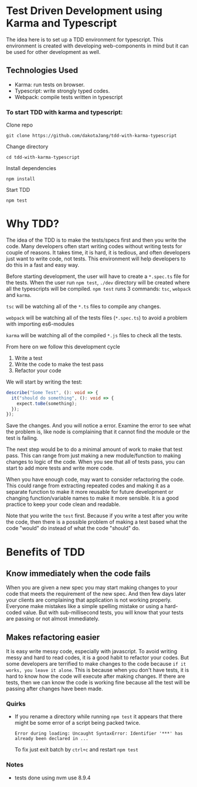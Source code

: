 # Test Driven Development using Karma and Typescript

The idea here is to set up a TDD environment for typescript.
This environment is created with developing web-components in mind but it can be used for other development as well.

## Technologies Used
- Karma: run tests on browser.
- Typescript: write strongly typed codes.
- Webpack: compile tests written in typescript

### To start TDD with karma and typescript:

Clone repo
```
git clone https://github.com/dakotaJang/tdd-with-karma-typescript
```
Change directory
```
cd tdd-with-karma-typescript
```
Install dependencies
```
npm install
```
Start TDD
```
npm test
```

# Why TDD?
The idea of the TDD is to make the tests/specs first and then you write the code. Many developers often start writing codes without writing tests for couple of reasons. It takes time, it is hard, it is tedious, and often developers just want to write code, not tests. This environment will help developers to do this in a fast and easy way.

Before starting development, the user will have to create a `*.spec.ts` file for the tests. When the user run `npm test`, `./dev` directory will be created where all the typescripts will be compiled. `npm test` runs 3 commands: `tsc`, `webpack` and `karma`.

`tsc` will be watching all of the `*.ts` files to compile any changes.

`webpack` will be watching all of the tests files (`*.spec.ts`) to avoid a problem with importing es6-modules

`karma` will be watching all of the compiled `*.js` files to check all the tests.


From here on we follow this development cycle
1. Write a test
2. Write the code to make the test pass
3. Refactor your code

We will start by writing the test:
```ts
describe("Some Test", (): void => {
  it("should do something", (): void => {
    expect.toBe(something);
  });
});
```
Save the changes. And you will notice a error. Examine the error to see what the problem is, like node is complaining that it cannot find the module or the test is failing.

The next step would be to do a minimal amount of work to make that test pass. This can range from just making a new module/function to making changes to logic of the code. When you see that all of tests pass, you can start to add more tests and write more code.

When you have enough code, may want to consider refactoring the code. This could range from extracting repeated codes and making it as a separate function to make it more reusable for future development or changing function/variable names to make it more sensible. It is a good practice to keep your code clean and readable.

Note that you write the `test` first. Because if you write a test after you write the code, then there is a possible problem of making a test based what the code "would" do instead of what the code "should" do.

# Benefits of TDD
## Know immediately when the code fails
When you are given a new spec you may start making changes to your code that meets the requirement of the new spec. And then few days later your clients are complaining that application is not working properly. Everyone make mistakes like a simple spelling mistake or using a hard-coded value. But with sub-millisecond tests, you will know that your tests are passing or not almost immediately.

## Makes refactoring easier
It is easy write messy code, especially with javascript. To avoid writing messy and hard to read codes, it is a good habit to refactor your codes. But some developers are terrified to make changes to the code because `if it works, you leave it alone`. This is because when you don't have tests, it is hard to know how the code will execute after making changes. If there are tests, then we can know the code is working fine because all the test will be passing after changes have been made.

### Quirks
- If you rename a directory while running `npm test` it appears that there might be some error of a script being packed twice.
  ```
  Error during loading: Uncaught SyntaxError: Identifier '***' has already been declared in ...
  ```
  To fix just exit batch by `ctrl+c` and restart `npm test`

### Notes
- tests done using nvm use 8.9.4
